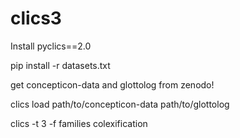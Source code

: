 # clics3

Install pyclics==2.0

pip install -r datasets.txt

get concepticon-data and glottolog from zenodo!

clics load path/to/concepticon-data path/to/glottolog

clics -t 3 -f families colexification

